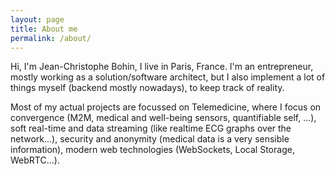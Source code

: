 ```yaml
---
layout: page
title: About me
permalink: /about/
---
```


Hi, I'm Jean-Christophe Bohin, I live in Paris, France. I'm an entrepreneur, mostly working as a solution/software architect, but I also implement a lot of things myself (backend mostly nowadays), to keep track of reality.

Most of my actual projects are focussed on Telemedicine, where I focus on convergence (M2M, medical and well-being sensors, quantifiable self, ...), soft real-time and data streaming (like realtime ECG graphs over the network...), security and anonymity (medical data is a very sensible information), modern web technologies (WebSockets, Local Storage, WebRTC...).
